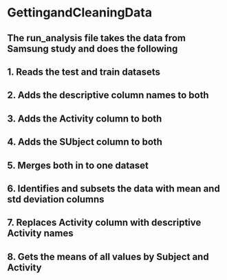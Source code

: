 # GettingandCleaningData
 
## The run_analysis file takes the data from Samsung study and does the following
## 1. Reads the test and train datasets
## 2. Adds the descriptive column names to both
## 3. Adds the Activity column to both
## 4. Adds the SUbject column to both
## 5. Merges both in to one dataset
## 6. Identifies and subsets the data with mean and std deviation columns
## 7. Replaces Activity column with descriptive Activity names
## 8. Gets the means of all values by Subject and Activity
